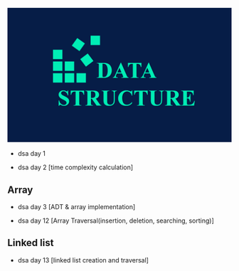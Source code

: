 ![Logo](https://raw.githubusercontent.com/atanu3000/DSA-/main/doc/Data-Structures-Training-2.jpg)


- dsa day 1

- dsa day 2 [time complexity calculation]

## Array
- dsa day 3 [ADT & array implementation]

- dsa day 12 [Array Traversal(insertion, deletion, searching, sorting)]

## Linked list
- dsa day 13 [linked list creation and traversal]
